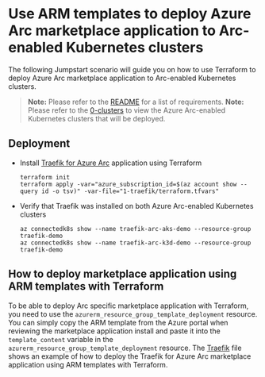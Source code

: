 # Use ARM templates to deploy Azure Arc marketplace application to Arc-enabled Kubernetes clusters

The following Jumpstart scenario will guide you on how to use Terraform to deploy Azure Arc marketplace application to Arc-enabled Kubernetes clusters.

  > **Note:** Please refer to the [README](../README.md) for a list of requirements.
  > **Note:** Please refer to the [0-clusters](../0-clusters/README.md) to view the Azure Arc-enabled Kubernetes clusters that will be deployed.

## Deployment
* Install [Traefik for Azure Arc](https://portal.azure.com/#view/Microsoft_Azure_Marketplace/GalleryItemDetailsBladeNopdl/id/containous.traefik-on-arc/) application using Terraform
  ```shell
  terraform init
  terraform apply -var="azure_subscription_id=$(az account show --query id -o tsv)" -var-file="1-traefik/terraform.tfvars"
  ```

* Verify that Traefik was installed on both Azure Arc-enabled Kubernetes clusters
  ```shell
  az connectedk8s show --name traefik-arc-aks-demo --resource-group traefik-demo
  az connectedk8s show --name traefik-arc-k3d-demo --resource-group traefik-demo
  ```

## How to deploy marketplace application using ARM templates with Terraform
To be able to deploy Arc specific marketplace application with Terraform, you need to use the `azurerm_resource_group_template_deployment` resource. You can simply copy the ARM template from the Azure portal when reviewing the marketplace application install and paste it into the `template_content` variable in the `azurerm_resource_group_template_deployment` resource. The [Traefik](../traefik.tf) file shows an example of how to deploy the Traefik for Azure Arc marketplace application using ARM templates with Terraform.
